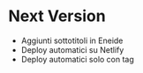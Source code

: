 # Next Version
+ Aggiunti sottotitoli in Eneide
+ Deploy automatici su Netlify
+ Deploy automatici solo con tag